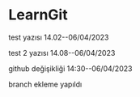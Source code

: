# LearnGit


test yazısı 14.02--06/04/2023

test 2 yazısı 14.08--06/04/2023

github değişikliği  14:30--06/04/2023


branch ekleme yapıldı